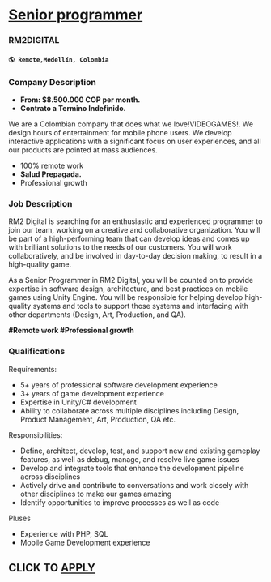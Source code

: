# [Senior programmer](https://www.remotewlb.com/apply/senior-programmer)  
### RM2DIGITAL  
#### `🌎 Remote,Medellín, Colombia`  

### **Company Description**

  *  **From: $8.500.000 COP per month.**
  *  **Contrato a Termino Indefinido.**

We are a Colombian company that does what we love!VIDEOGAMES!. We design hours of entertainment for mobile phone users. We develop interactive applications with a significant focus on user experiences, and all our products are pointed at mass audiences.

  * 100% remote work
  *  **Salud Prepagada.**
  * Professional growth

###  **Job Description**

RM2 Digital is searching for an enthusiastic and experienced programmer to join our team, working on a creative and collaborative organization. You will be part of a high-performing team that can develop ideas and comes up with brilliant solutions to the needs of our customers. You will work collaboratively, and be involved in day-to-day decision making, to result in a high-quality game.

As a Senior Programmer in RM2 Digital, you will be counted on to provide expertise in software design, architecture, and best practices on mobile games using Unity Engine. You will be responsible for helping develop high-quality systems and tools to support those systems and interfacing with other departments (Design, Art, Production, and QA).

 **#Remote work #Professional growth**

###  **Qualifications**

Requirements:

  * 5+ years of professional software development experience
  * 3+ years of game development experience
  * Expertise in Unity/C# development
  * Ability to collaborate across multiple disciplines including Design, Product Management, Art, Production, QA etc.

Responsibilities:

  * Define, architect, develop, test, and support new and existing gameplay features, as well as debug, manage, and resolve live game issues
  * Develop and integrate tools that enhance the development pipeline across disciplines
  * Actively drive and contribute to conversations and work closely with other disciplines to make our games amazing
  * Identify opportunities to improve processes as well as code

Pluses

  * Experience with PHP, SQL
  * Mobile Game Development experience

  
## CLICK TO [APPLY](https://www.remotewlb.com/apply/senior-programmer)

